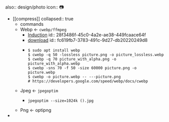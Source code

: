 also:: design/photo
icon:: 📷
- [[compress]]
  collapsed:: true
  - commands
  - Webp <- `cwebp/ffmpeg`
    - [Induction](https://developers.google.com/speed/webp)
      id:: 28f3486f-45c0-4a2e-ae38-449fcaace64f
    - [download](https://storage.googleapis.com/downloads.webmproject.org/releases/webp/index.html)
      id:: fc619fb7-3783-491c-9d27-db20220249d8
    - ```shell
      $ sudo apt install webp
      $ cwebp -q 50 -lossless picture.png -o picture_lossless.webp
      $ cwebp -q 70 picture_with_alpha.png -o picture_with_alpha.webp
      $ cwebp -sns 70 -f 50 -size 60000 picture.png -o picture.webp
      $ cwebp -o picture.webp -- ---picture.png
      # https://developers.google.com/speed/webp/docs/cwebp
      ```
  - Jpeg <- `jpegoptim`
    - ```shell
      jpegoptim --size=1024k ().jpg
      ```
  - Png <- optipng
-